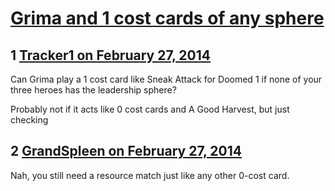 # [Grima and 1 cost cards of any sphere](https://community.fantasyflightgames.com/topic/100168-grima-and-1-cost-cards-of-any-sphere/)

## 1 [Tracker1 on February 27, 2014](https://community.fantasyflightgames.com/topic/100168-grima-and-1-cost-cards-of-any-sphere/?do=findComment&comment=997164)

Can Grima play a 1 cost card like Sneak Attack for Doomed 1 if none of your three heroes has the leadership sphere?

Probably not if it acts like 0 cost cards and A Good Harvest, but just checking

## 2 [GrandSpleen on February 27, 2014](https://community.fantasyflightgames.com/topic/100168-grima-and-1-cost-cards-of-any-sphere/?do=findComment&comment=997167)

Nah, you still need a resource match just like any other 0-cost card.

